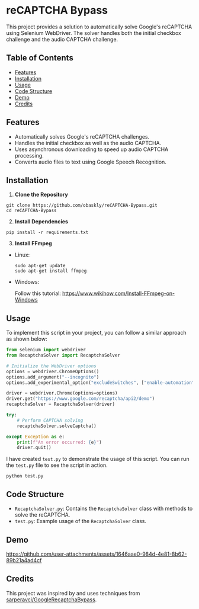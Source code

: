 # reCAPTCHA Bypass

This project provides a solution to automatically solve Google's reCAPTCHA using Selenium WebDriver. The solver handles both the initial checkbox challenge and the audio CAPTCHA challenge.


## Table of Contents

- [Features](#features)
- [Installation](#installation)
- [Usage](#usage)
- [Code Structure](#code-structure)
- [Demo](#demo)
- [Credits](#credits)


## Features

- Automatically solves Google's reCAPTCHA challenges.
- Handles the initial checkbox as well as the audio CAPTCHA.
- Uses asynchronous downloading to speed up audio CAPTCHA processing.
- Converts audio files to text using Google Speech Recognition.


## Installation

1. **Clone the Repository**

```
git clone https://github.com/obaskly/reCAPTCHA-Bypass.git
cd reCAPTCHA-Bypass
```

2. **Install Dependencies**

```
pip install -r requirements.txt
```

3. **Install FFmpeg**

- Linux:

  ```
  sudo apt-get update
  sudo apt-get install ffmpeg
  ```
  
- Windows:

  Follow this tutorial: https://www.wikihow.com/Install-FFmpeg-on-Windows

## Usage

To implement this script in your project, you can follow a similar approach as shown below:

```python
from selenium import webdriver
from RecaptchaSolver import RecaptchaSolver

# Initialize the WebDriver options
options = webdriver.ChromeOptions()
options.add_argument("--incognito")
options.add_experimental_option("excludeSwitches", ["enable-automation", "enable-logging"])

driver = webdriver.Chrome(options=options)
driver.get("https://www.google.com/recaptcha/api2/demo")
recaptchaSolver = RecaptchaSolver(driver)

try:
    # Perform CAPTCHA solving
    recaptchaSolver.solveCaptcha()

except Exception as e:
    print(f"An error occurred: {e}")
    driver.quit()
```

I have created `test.py` to demonstrate the usage of this script. You can run the `test.py` file to see the script in action.

    
    python test.py
    

## Code Structure

- `RecaptchaSolver.py`: Contains the `RecaptchaSolver` class with methods to solve the reCAPTCHA.
- `test.py`: Example usage of the `RecaptchaSolver` class.


## Demo

https://github.com/user-attachments/assets/1646aae0-984d-4e81-8b62-89b21a4ad4cf


## Credits

This project was inspired by and uses techniques from [sarperavci/GoogleRecaptchaBypass](https://github.com/sarperavci/GoogleRecaptchaBypass).
